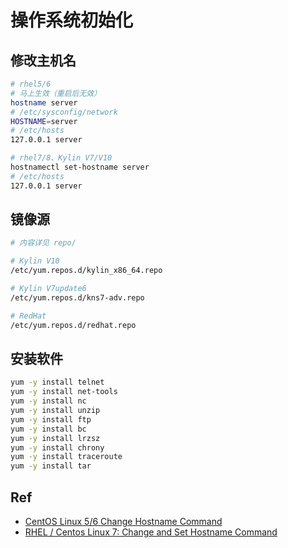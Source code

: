 # 操作系统初始化

## 修改主机名

```sh
# rhel5/6
# 马上生效（重启后无效）
hostname server
# /etc/sysconfig/network
HOSTNAME=server
# /etc/hosts
127.0.0.1 server

# rhel7/8、Kylin V7/V10
hostnamectl set-hostname server
# /etc/hosts
127.0.0.1 server
```

## 镜像源

```sh
# 内容详见 repo/

# Kylin V10
/etc/yum.repos.d/kylin_x86_64.repo

# Kylin V7update6
/etc/yum.repos.d/kns7-adv.repo

# RedHat
/etc/yum.repos.d/redhat.repo
```

## 安装软件

```sh
yum -y install telnet
yum -y install net-tools
yum -y install nc
yum -y install unzip
yum -y install ftp
yum -y install bc
yum -y install lrzsz
yum -y install chrony
yum -y install traceroute
yum -y install tar
```



## Ref

- [CentOS Linux 5/6 Change Hostname Command](https://www.cyberciti.biz/faq/centos-hostname-change-command-line/)
- [RHEL / Centos Linux 7: Change and Set Hostname Command](https://www.cyberciti.biz/faq/rhel-redhat-centos-7-change-hostname-command/)
